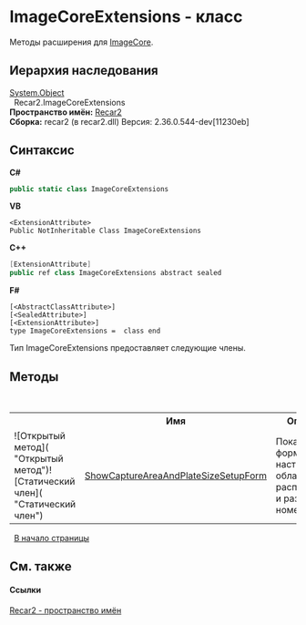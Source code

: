 # ImageCoreExtensions - класс
 

Методы расширения для <a href="0ecd30a3-2420-dbc0-b961-311b9ee08659">ImageCore</a>.


## Иерархия наследования
<a href="http://msdn2.microsoft.com/ru-ru/library/e5kfa45b" target="_blank">System.Object</a><br />&nbsp;&nbsp;Recar2.ImageCoreExtensions<br />
**Пространство имён:**&nbsp;<a href="0dd0c505-07fc-c3e8-128c-d1a0701f2a29">Recar2</a><br />**Сборка:**&nbsp;recar2 (в recar2.dll) Версия: 2.36.0.544-dev[11230eb]

## Синтаксис

**C#**<br />
``` C#
public static class ImageCoreExtensions
```

**VB**<br />
``` VB
<ExtensionAttribute>
Public NotInheritable Class ImageCoreExtensions
```

**C++**<br />
``` C++
[ExtensionAttribute]
public ref class ImageCoreExtensions abstract sealed
```

**F#**<br />
``` F#
[<AbstractClassAttribute>]
[<SealedAttribute>]
[<ExtensionAttribute>]
type ImageCoreExtensions =  class end
```

Тип ImageCoreExtensions предоставляет следующие члены.


## Методы
&nbsp;<table><tr><th></th><th>Имя</th><th>Описание</th></tr><tr><td>![Открытый метод]( "Открытый метод")![Статический член]( "Статический член")</td><td><a href="b14bca96-a6bb-bae9-ddb8-035e840c408e">ShowCaptureAreaAndPlateSizeSetupForm</a></td><td>
Показывает форму настройки области распознавания и размеров номера.</td></tr></table>&nbsp;
<a href="#imagecoreextensions---класс">В начало страницы</a>

## См. также


#### Ссылки
<a href="0dd0c505-07fc-c3e8-128c-d1a0701f2a29">Recar2 - пространство имён</a><br />